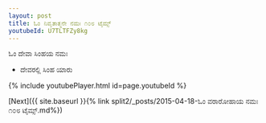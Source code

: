 ```yaml
---
layout: post
title: ಓಂ ನಿವೃತಾತ್ಮನೇ ನಮಃ ೧೦೮ ಟೈಮ್ಸ್
youtubeId: U7TLTFZy8kg
---
```

 
 
 ಓಂ ದೇವಾ ಸಿಂಹಯ ನಮಃ  
 
 -  ದೇವರಲ್ಲಿ ಸಿಂಹ ಯಾರು 
 
  
 
  
 
 
 
 
 
 


{% include youtubePlayer.html id=page.youtubeId %}
 
[Next]({{ site.baseurl }}{% link  split2/_posts/2015-04-18-ಓಂ ವರಾರೋಹಾಯ ನಮಃ ೧೦೮ ಟೈಮ್ಸ್.md%})
 
